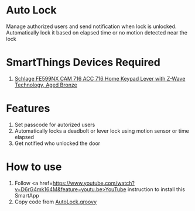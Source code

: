 # Auto Lock
Manage authorized users and send notification when lock is unlocked. Automatically lock it based on elapsed time or no motion detected near the lock

# SmartThings Devices Required
1. <a href="http://www.amazon.com/gp/product/B0083GJ19E/ref=as_li_tl?ie=UTF8&camp=1789&creative=9325&creativeASIN=B0083GJ19E&linkCode=as2&tag=smartthings00-20&linkId=HG64DSA3QJRNS4YQ">Schlage FE599NX CAM 716 ACC 716 Home Keypad Lever with Z-Wave Technology, Aged Bronze</a><img src="http://ir-na.amazon-adsystem.com/e/ir?t=smartthings00-20&l=as2&o=1&a=B0083GJ19E" width="1" height="1" border="0" alt="" style="border:none !important; margin:0px !important;" />

# Features
1. Set passcode for autorized users
2. Automatically locks a deadbolt or lever lock using motion sensor or time elapsed
3. Get notified who unlocked the door

# How to use
1. Follow <a href=https://www.youtube.com/watch?v=D6rG4mk164M&feature=youtu.be>YouTube</a> instruction to install this SmartApp
2. Copy code from <a href=https://github.com/vikashvarma/SmartThings/blob/master/AutoLock.groovy>AutoLock.groovy</a>
